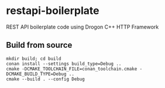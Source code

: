 # restapi-boilerplate
REST API boilerplate code using Drogon C++ HTTP Framework

## Build from source
```
mkdir build; cd build
conan install --settings build_type=Debug ..
cmake -DCMAKE_TOOLCHAIN_FILE=conan_toolchain.cmake -DCMAKE_BUILD_TYPE=Debug ..
cmake --build . --config Debug
```
